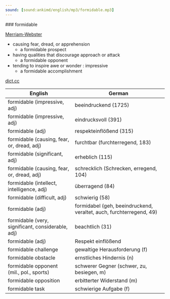 ```yaml
---
sound: [sound:ankimd/english/mp3/formidable.mp3]
---
```


\### formidable

[Merriam-Webster](https://www.merriam-webster.com/dictionary/formidable)

- causing fear, dread, or apprehension
    - a formidable prospect
- having qualities that discourage approach or attack
    - a formidable opponent
- tending to inspire awe or wonder : impressive
    - a formidable accomplishment

[dict.cc](https://www.dict.cc/formidable)

| English        | German       |
| -------------- | ------------ |
| formidable (impressive, adj) | beeindruckend (1725) |
| formidable (impressive, adj) | eindrucksvoll (391) |
| formidable (adj) | respekteinflößend (315) |
| formidable (causing, fear, or, dread, adj) | furchtbar (furchterregend, 183) |
| formidable (significant, adj) | erheblich (115) |
| formidable (causing, fear, or, dread, adj) | schrecklich (Schrecken, erregend, 104) |
| formidable (intellect, intelligence, adj) | überragend (84) |
| formidable (difficult, adj) | schwierig (58) |
| formidable (adj) | formidabel (geh, beeindruckend, veraltet, auch, furchterregend, 49) |
| formidable (very, significant, considerable, adj) | beachtlich (31) |
| formidable (adj) | Respekt einflößend |
| formidable challenge | gewaltige Herausforderung (f) |
| formidable obstacle | ernstliches Hindernis (n) |
| formidable opponent (mil., pol., sports) | schwerer Gegner (schwer, zu, besiegen, m) |
| formidable opposition | erbitterter Widerstand (m) |
| formidable task | schwierige Aufgabe (f) |
